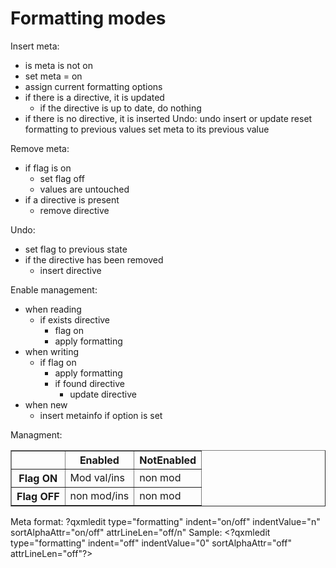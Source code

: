 Formatting modes
================

Insert meta:
 * is meta is not on
  * set meta = on
  * assign current formatting options
 * if there is a directive, it is updated
   * if the directive is up to date, do nothing
 * if there is no directive, it is inserted
Undo:
 undo insert or update
 reset formatting to previous values
 set meta to its previous value


Remove meta:
 * if flag is on
   * set flag off
   * values are untouched
 * if a directive is present
   * remove directive

Undo:
 * set flag to previous state
 * if the directive has been removed
   * insert directive


Enable management:
 * when reading
   * if exists directive
     * flag on
     * apply formatting
 * when writing
   * if flag on
     * apply formatting
     * if found directive
       * update directive
 * when new
   * insert metainfo if option is set


Managment:
<table border="1">
    <tr>
        <th></th>
        <th>Enabled</th>
        <th>NotEnabled</th>
    </tr>
    <tr>
        <th>Flag ON</th>
        <td>Mod val/ins</td>
        <td>non mod</td>
    </tr>
    <tr>
        <th>Flag OFF</th>
        <td>non mod/ins</td>
        <td>non mod</td>
    </tr>
</table>

Meta format:
?qxmledit type="formatting" indent="on/off" indentValue="n" sortAlphaAttr="on/off" attrLineLen="off/n"
Sample:
\<?qxmledit type="formatting" indent="off" indentValue="0" sortAlphaAttr="off" attrLineLen="off"?\>

